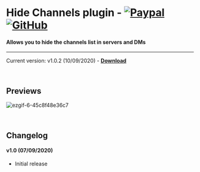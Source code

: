 # Hide Channels plugin - [![Paypal][paypal-logo]][paypal-url] [![GitHub][github-logo]][github-url]
#### Allows you to hide the channels list in servers and DMs
<hr>

Current version: v1.0.2 (10/09/2020) - **[Download](https://betterdiscord.net/ghdl?url=https://raw.githubusercontent.com/CapnKitten/BetterDiscord/master/Plugins/HideChannels/HideChannels.plugin.js)**

&nbsp;

## Previews

![ezgif-6-45c8f48e36c7](https://user-images.githubusercontent.com/4013216/92356414-14aec900-f0b4-11ea-88f9-b9e6d1c89ae8.gif)

&nbsp;

## Changelog

#### v1.0 (07/09/2020)
* Initial release

[paypal-logo]: https://img.shields.io/static/v1?label=PayPal&message=Donate&style=flat&logo=paypal&color=blue
[paypal-url]: https://paypal.me/capnkitten

[github-logo]: https://img.shields.io/static/v1?label=GitHub&message=Sponsor&style=flat&logo=github&color=black
[github-url]: https://github.com/sponsors/CapnKitten
